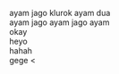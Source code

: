ayam jago klurok
ayam dua
<br/>ayam jago ayam jago ayam
<br/> okay
<br/> heyo
<br/> hahah
<br/> gege
< 
